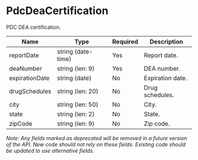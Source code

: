 # PdcDeaCertification

PDC DEA certification.

| Name | Type | Required | Description |
| - | - | - | - |
| reportDate | string (date-time) | Yes | Report date. |
| deaNumber | string (len: 9) | Yes | DEA number. |
| expirationDate | string (date) | No | Expiration date. |
| drugSchedules | string (len: 20)| No | Drug schedules. |
| city | string (len: 50) | No | City. |
| state | string (len: 2)| No | State. |
| zipCode | string (len: 9) | No | Zip code. |

*Note: Any fields marked as deprecated will be removed in a future version of the API. New code should not rely on these fields. Existing code should be updated to use alternative fields.*
